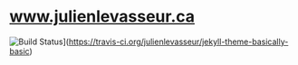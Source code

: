 # www.julienlevasseur.ca

![Build Status](https://travis-ci.org/julienlevasseur/jekyll-theme-basically-basic.svg?branch=master)](https://travis-ci.org/julienlevasseur/jekyll-theme-basically-basic)
